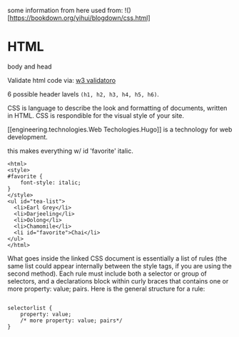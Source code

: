 
some information from here used from: !()[https://bookdown.org/yihui/blogdown/css.html]

# HTML

body and head

Validate html code via:
[w3 validatoro
](https://validator.w3.org)


6 possible header lavels `(h1, h2, h3, h4, h5, h6)`.



CSS is language to describe the look and formatting of 
documents, written in HTML. CSS is respondible for the visual style of your site.


[[engineering.technologies.Web Techologies.Hugo]] is a technology for web development.


this makes everything w/ id 'favorite' italic.

```{html}
<html>
<style> 
#favorite {
    font-style: italic;
}
</style>
<ul id="tea-list">
  <li>Earl Grey</li>
  <li>Darjeeling</li>
  <li>Oolong</li>
  <li>Chamomile</li>
  <li id="favorite">Chai</li>
</ul>
</html>
```

What goes inside the linked CSS document is essentially a list of rules (the same list could appear internally between the style tags, if you are using the second method). Each rule must include both a selector or group of selectors, and a declarations block within curly braces that contains one or more property: value; pairs. Here is the general structure for a rule:

```{css}

selectorlist {
    property: value;
    /* more property: value; pairs*/
}
```

